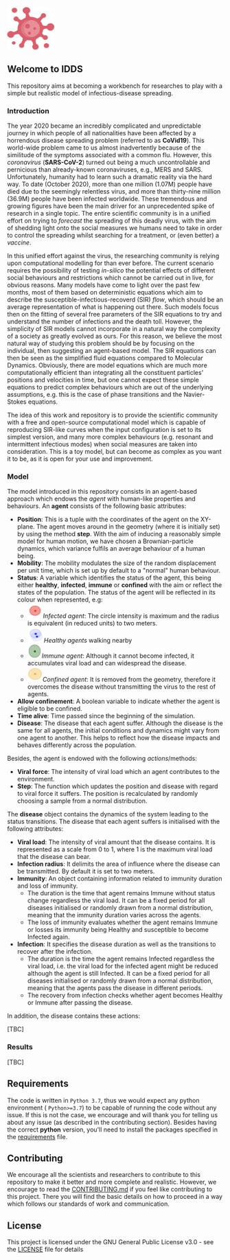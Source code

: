 <img src="images/virus.png" alt="virus" height="100" width="110"/> 

## Welcome to IDDS

This repository aims at becoming a workbench for researches to play with a simple but realistic model of infectious-disease spreading.

### Introduction

The year 2020 became an incredibly complicated and unpredictable journey in which people of all nationalities have been affected by a horrendous disease spreading problem (referred to as **CoVid19**). This world-wide problem came to us almost inadvertently because of the similitude of the symptoms associated with a common flu. However, this *coronavirus* (**SARS-CoV-2**) turned out being a much uncontrollable and pernicious than already-known coronaviruses, e.g., MERS and SARS. Unfortunately, humanity had to learn such a dramatic reality via the hard way. To date (October 2020), more than one million (1.07M) people have died due to the seemingly relentless virus, and more than thirty-nine million (36.9M) people have been infected worldwide. These tremendous and growing figures have been the main driver for an unprecedented spike of research in a single topic. The entire scientific community is in a unified effort on trying to *forecast* the spreading of this deadly virus, with the aim of shedding light onto the social measures we humans need to take in order to control the spreading whilst searching for a treatment, or (even better) a *vaccine*.

In this unified effort against the virus, the researching community is relying upon computational modelling for than ever before. The current scenario requires the possibility of testing *in-silico* the potential effects of different social behaviours and restrictions which cannot be carried out in live, for obvious reasons. Many models have come to light over the past few months, most of them based on deterministic equations which aim to describe the susceptible-infectious-recoverd (SIR) *flow*, which should be an average representation of what is happening out there. Such models focus then on the fitting of several free parameters of the SIR equations to try and understand the number of infections and the death toll. However, the simplicity of SIR models cannot incorporate in a natural way the complexity of a society as greatly evolved as ours. For this reason, we believe the most natural way of studying this problem should be by focusing on the individual, then suggesting an agent-based model. The SIR equations can then be seen as the simplified fluid equations compared to Molecular Dynamics. Obviously, there are model equations which are much more computationally efficient than integrating all the constituent particles' positions and velocities in time, but one cannot expect these simple equations to predict complex behaviours which are out of the underlying assumptions, e.g. this is the case of phase transitions and the Navier-Stokes equations.

The idea of this work and repository is to provide the scientific community with a free and open-source computational model which is capable of reproducing SIR-like curves when the input configuration is set to its simplest version, and many more complex behaviours (e.g. resonant and intermittent infectious modes) when social measures are taken into consideration. This is a toy model, but can become as complex as you want it to be, as it is open for your use and improvement. 

### Model

The model introduced in this repository consists in an agent-based approach which endows the *agent* with human-like properties and behaviours. An **agent** consists of the following basic attributes:

* **Position**: This is a tuple with the coordinates of the agent on the XY-plane. The agent moves around in the geometry (where it is initially set) by using the method **step**. With the aim of inducing a reasonably simple model for human motion, we have chosen a Brownian-particle dynamics, which variance fulfils an average behaviour of a human being.
* **Mobility**: The mobility modulates the size of the random displacement per unit time, which is set up by default to a "normal" human behaviour.
* **Status**: A variable which identifies the status of the agent, this being either **healthy**, **infected**, **immune** or **confined** with the aim or reflect the states of the population. The status of the agent will be reflected in its colour when represented, e.g:
  * <img src="images/infected.png" alt="infected" height="35" width="36"/>*Infected agent*: The circle intensity is maximum and the radius is equivalent (in reduced units) to two meters.
  * <img src="images/healthy-interacting.png" alt="healthy-interacting" height="37" width="38" />*Healthy agents* walking nearby
  * <img src="images/immune.png" alt="immune" height="33" width="33"/>*Immune agent*: Although it cannot become infected, it accumulates viral load and can widespread the disease.
  * <img src="images/confined.png" alt="confined" height="35" width="35"/>*Confined agent*: It is removed from the geometry, therefore it overcomes the disease without transmitting the virus to the rest of agents.
* **Allow confinement**: A boolean variable to indicate whether the agent is eligible to be confined.
* **Time alive**: Time passed since the beginning of the simulation.
* **Disease**: The disease that each agent suffer. Although the disease is the same for all agents, the initial conditions and dynamics might vary from one agent to another. This helps to reflect how the disease impacts and behaves differently across the population.

Besides, the agent is endowed with the following *actions*/methods:

* **Viral force**: The intensity of viral load which an agent contributes to the environment. 
* **Step**: The function which updates the position and disease with regard to viral force it suffers. The position is recalculated by randomly choosing a sample from a normal distribution.

The **disease** object contains the dynamics of the system leading to the status transitions. The disease that each agent suffers is initialised with the following attributes: 

* **Viral load**: The intensity of viral amount that the disease contains. It is represented as a scale from 0 to 1, where 1 is the maximum viral load that the disease can bear.
* **Infection radius**: It delimits the area of influence where the disease can be transmitted. By default it is set to two meters.
* **Immunity**: An object containing information related to immunity duration and loss of immunity.
    * The duration is the time that agent remains Immune without status change regardless the viral load. It can be a fixed period for all diseases initialised or randomly drawn from a normal distribution, meaning that the immunity duration
    varies across the agents.
    * The loss of immunity evaluates whether the agent remains Immune or losses its immunity being Healthy and susceptible to become Infected again. 
* **Infection**: It specifies the disease duration as well as the transitions to recover after the infection.
    * The duration is the time the agent remains Infected regardless the viral load, i.e. the viral load for the infected agent might be reduced although the agent is still Infected.
    It can be a fixed period for all diseases initialised or randomly drawn from a normal distribution, meaning that the agents pass the disease in different periods.
    * The recovery from infection checks whether agent becomes Healthy or Immune after passing the disease.
    
In addition, the disease contains these actions:

[TBC] 

### Results

[TBC]

## Requirements

The code is written in `Python 3.7`, thus we would expect any python environment ( `Python>=3.7`) to be capable of running the code without any issue. If this is not the case, we encourage and will thank you for telling us about any issue (as described in the contributing section). Besides having the correct **python** version, you'll need to install the packages specified in the [requirements](requirements.txt) file. 

## Contributing

We encourage all the scientists and researchers to contribute to this repository to make it better and more complete and realistic. However, we encourage to read the [CONTRIBUTING.md](CONTRIBUTING.md) if you feel like contributing to this project. There you will find the basic details on how to proceed in a way which follows our standards of work and communication.

## License

This project is licensed under the GNU General Public License v3.0 - see the [LICENSE](LICENSE.md) file for details